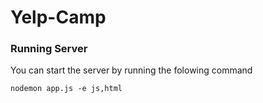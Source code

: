 # Yelp-Camp

### Running Server

You can start the server by running the folowing command

    nodemon app.js -e js,html
    
